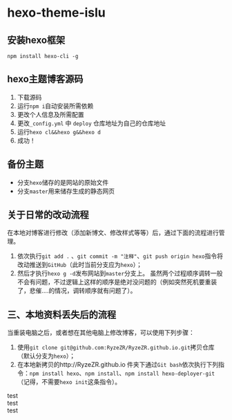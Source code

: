 # hexo-theme-islu
## 安装hexo框架
  `npm install hexo-cli -g`
  
## hexo主题博客源码
1. 下载源码
2. 运行`npm i`自动安装所需依赖
3. 更改个人信息及所需配置
4. 更改`_config.yml` 中 `deploy` 仓库地址为自己的仓库地址
5. 运行`hexo cl&&hexo g&&hexo d`
6. 成功！
## 备份主题
- 分支`hexo`储存的是网站的原始文件
- 分支`master`用来储存生成的静态网页

## 关于日常的改动流程
在本地对博客进行修改（添加新博文、修改样式等等）后，通过下面的流程进行管理。
1. 依次执行`git add .` 、`git commit -m "注释"`、`git push origin hexo`指令将改动推送到`GitHub`（此时当前分支应为`hexo`）；
2. 然后才执行`hexo g -d`发布网站到`master`分支上。
虽然两个过程顺序调转一般不会有问题，不过逻辑上这样的顺序是绝对没问题的（例如突然死机要重装了，悲催....的情况，调转顺序就有问题了）。
 
## 三、本地资料丢失后的流程
当重装电脑之后，或者想在其他电脑上修改博客，可以使用下列步骤：
1. 使用`git clone git@github.com:RyzeZR/RyzeZR.github.io.git`拷贝仓库（默认分支为`hexo`）；
2. 在本地新拷贝的http://RyzeZR.github.io  件夹下通过`Git bash`依次执行下列指令：`npm install hexo`、`npm install`、`npm install hexo-deployer-git`（记得，不需要`hexo init`这条指令）。  


test  
test  
test  

